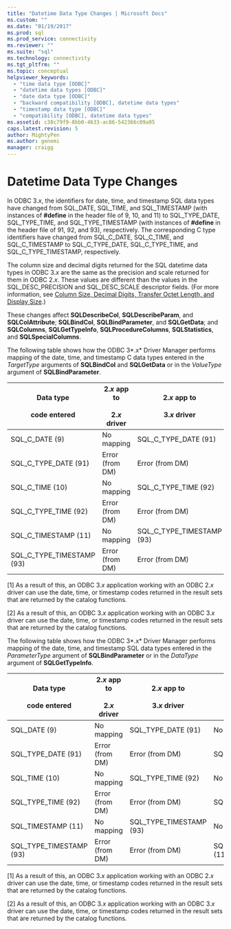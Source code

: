 ```yaml
---
title: "Datetime Data Type Changes | Microsoft Docs"
ms.custom: ""
ms.date: "01/19/2017"
ms.prod: sql
ms.prod_service: connectivity
ms.reviewer: ""
ms.suite: "sql"
ms.technology: connectivity
ms.tgt_pltfrm: ""
ms.topic: conceptual
helpviewer_keywords: 
  - "time data type [ODBC]"
  - "datetime data types [ODBC]"
  - "date data type [ODBC]"
  - "backward compatibility [ODBC], datetime data types"
  - "timestamp data type [ODBC]"
  - "compatibility [ODBC], datetime data types"
ms.assetid: c38c79f9-8bb0-4633-ac86-542366c09a95
caps.latest.revision: 5
author: MightyPen
ms.author: genemi
manager: craigg
---
```

# Datetime Data Type Changes
In ODBC 3.*x*, the identifiers for date, time, and timestamp SQL data types have changed from SQL_DATE, SQL_TIME, and SQL_TIMESTAMP (with instances of **#define** in the header file of 9, 10, and 11) to SQL_TYPE_DATE, SQL_TYPE_TIME, and SQL_TYPE_TIMESTAMP (with instances of **#define** in the header file of 91, 92, and 93), respectively. The corresponding C type identifiers have changed from SQL_C_DATE, SQL_C_TIME, and SQL_C_TIMESTAMP to SQL_C_TYPE_DATE, SQL_C_TYPE_TIME, and SQL_C_TYPE_TIMESTAMP, respectively.  
  
 The column size and decimal digits returned for the SQL datetime data types in ODBC 3.*x* are the same as the precision and scale returned for them in ODBC 2.*x*. These values are different than the values in the SQL_DESC_PRECISION and SQL_DESC_SCALE descriptor fields. (For more information, see [Column Size, Decimal Digits, Transfer Octet Length, and Display Size](../../../odbc/reference/appendixes/column-size-decimal-digits-transfer-octet-length-and-display-size.md).)  
  
 These changes affect **SQLDescribeCol**, **SQLDescribeParam**, and **SQLColAttribute**; **SQLBindCol**, **SQLBindParameter**, and **SQLGetData**; and **SQLColumns**, **SQLGetTypeInfo**, **SQLProcedureColumns**, **SQLStatistics**, and **SQLSpecialColumns**.  
  
 The following table shows how the ODBC 3*.x* Driver Manager performs mapping of the date, time, and timestamp C data types entered in the *TargetType* arguments of **SQLBindCol** and **SQLGetData** or in the *ValueType* argument of **SQLBindParameter**.  
  
|Data type<br /><br /> code entered|2.*x* app to<br /><br /> 2.*x* driver|2.*x* app to<br /><br /> 3.*x* driver|3.*x* app to<br /><br /> 2.*x* driver|3.*x* app to<br /><br /> 3.*x* driver|  
|--------------------------------|-----------------------------------|-----------------------------------|-----------------------------------|-----------------------------------|  
|SQL_C_DATE (9)|No mapping|SQL_C_TYPE_DATE (91)|No mapping[1]|SQL_C_TYPE_DATE (91)|  
|SQL_C_TYPE_DATE (91)|Error (from DM)|Error (from DM)|SQL_C_DATE (9)|No mapping[2]|  
|SQL_C_TIME (10)|No mapping|SQL_C_TYPE_TIME (92)|No mapping[1]|SQL_C_TYPE_TIME (92)|  
|SQL_C_TYPE_TIME (92)|Error (from DM)|Error (from DM)|SQL_C_TIME (10)|No mapping[2]|  
|SQL_C_TIMESTAMP (11)|No mapping|SQL_C_TYPE_TIMESTAMP (93)|No mapping[1]|SQL_C_TYPE_TIMESTAMP (93)|  
|SQL_C_TYPE_TIMESTAMP (93)|Error (from DM)|Error (from DM)|SQL_C_TIMESTAMP (11)|No mapping[2]|  
  
 [1]   As a result of this, an ODBC 3.*x* application working with an ODBC 2.*x* driver can use the date, time, or timestamp codes returned in the result sets that are returned by the catalog functions.  
  
 [2]   As a result of this, an ODBC 3.*x* application working with an ODBC 3.*x* driver can use the date, time, or timestamp codes returned in the result sets that are returned by the catalog functions.  
  
 The following table shows how the ODBC 3*.x* Driver Manager performs mapping of the date, time, and timestamp SQL data types entered in the *ParameterType* argument of **SQLBindParameter** or in the *DataType* argument of **SQLGetTypeInfo**.  
  
|Data type<br /><br /> code entered|2.*x* app to<br /><br /> 2.*x* driver|2.*x* app to<br /><br /> 3.*x* driver|3.*x* app to<br /><br /> 2.*x* driver|3.*x* app to<br /><br /> 3.*x* driver|  
|--------------------------------|-----------------------------------|-----------------------------------|-----------------------------------|-----------------------------------|  
|SQL_DATE (9)|No mapping|SQL_TYPE_DATE (91)|No mapping[1]|SQL_TYPE_DATE (91)|  
|SQL_TYPE_DATE (91)|Error (from DM)|Error (from DM)|SQL_DATE (9)|No mapping[2]|  
|SQL_TIME (10)|No mapping|SQL_TYPE_TIME (92)|No mapping[1]|SQL_TYPE_TIME (92)|  
|SQL_TYPE_TIME (92)|Error (from DM)|Error (from DM)|SQL_TIME (10)|No mapping[2]|  
|SQL_TIMESTAMP (11)|No mapping|SQL_TYPE_TIMESTAMP (93)|No mapping[1]|SQL_TYPE_TIMESTAMP (93)|  
|SQL_TYPE_TIMESTAMP (93)|Error (from DM)|Error (from DM)|SQL_TIMESTAMP (11)|No mapping[2]|  
  
 [1]   As a result of this, an ODBC 3.*x* application working with an ODBC 2.*x* driver can use the date, time, or timestamp codes returned in the result sets that are returned by the catalog functions.  
  
 [2]   As a result of this, an ODBC 3.*x* application working with an ODBC 3.*x* driver can use the date, time, or timestamp codes returned in the result sets that are returned by the catalog functions.
